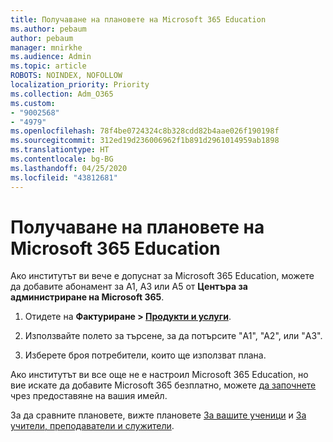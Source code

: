 ```yaml
---
title: Получаване на плановете на Microsoft 365 Education
ms.author: pebaum
author: pebaum
manager: mnirkhe
ms.audience: Admin
ms.topic: article
ROBOTS: NOINDEX, NOFOLLOW
localization_priority: Priority
ms.collection: Adm_O365
ms.custom:
- "9002568"
- "4979"
ms.openlocfilehash: 78f4be0724324c8b328cdd82b4aae026f190198f
ms.sourcegitcommit: 312ed19d236006962f1b891d2961014959ab1898
ms.translationtype: HT
ms.contentlocale: bg-BG
ms.lasthandoff: 04/25/2020
ms.locfileid: "43812681"
---
```

# <a name="get-the-microsoft-365-education-plans"></a>Получаване на плановете на Microsoft 365 Education

Ако институтът ви вече е допуснат за Microsoft 365 Education, можете да добавите абонамент за А1, A3 или A5 от **Центъра за администриране на Microsoft 365**. 

1. Отидете на **Фактуриране > [Продукти и услуги](https://go.microsoft.com/fwlink/p/?linkid=868433)**.

2. Използвайте полето за търсене, за да потърсите "A1", "A2", или "A3".

3. Изберете броя потребители, които ще използват плана.

Ако институтът ви все още не е настроил Microsoft 365 Education, но вие искате да добавите Microsoft 365 безплатно, можете [да започнете](https://www.microsoft.com/education/products/office) чрез предоставяне на вашия имейл.

 За да сравните плановете, вижте плановете [За вашите ученици](https://www.microsoft.com/microsoft-365/academic/compare-office-365-education-plans?activetab=tab:primaryr1) и [За учители, преподаватели и служители](https://www.microsoft.com/microsoft-365/academic/compare-office-365-education-plans?activetab=tab:primaryr2).
